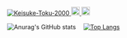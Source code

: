 <p align="left"> 
  <a href="https://github.com/Keisuke-Toku-2000/Keisuke-Toku-2000/">
    <img src="https://komarev.com/ghpvc/?username=Keisuke-Toku-2000" alt="Keisuke-Toku-2000" />
  </a>
  <a href="http://twitter.com/yutkat">
    <img height="20" src="https://img.shields.io/twitter/follow/keisuke2000_?label=Twitter&logo=twitter&style=flat" />
  </a>
  <a href="https://github.com/Keisuke-Toku-2000">
    <img height="20" src="https://img.shields.io/github/followers/Keisuke-Toku-2000?label=follow&logo=github&style=flat" />
  </a>
 </p>
 
<div>
  
![Anurag's GitHub stats](https://github-readme-stats.vercel.app/api?username=Keisuke-Toku-2000&count_private=true&show_icons=true&theme=cobalt)
   　[![Top Langs](https://github-readme-stats.vercel.app/api/top-langs/?username=Keisuke-Toku-2000&langs_count=8&theme=cobalt)](https://github.com/anuraghazra/github-readme-stats)

  
</div>




